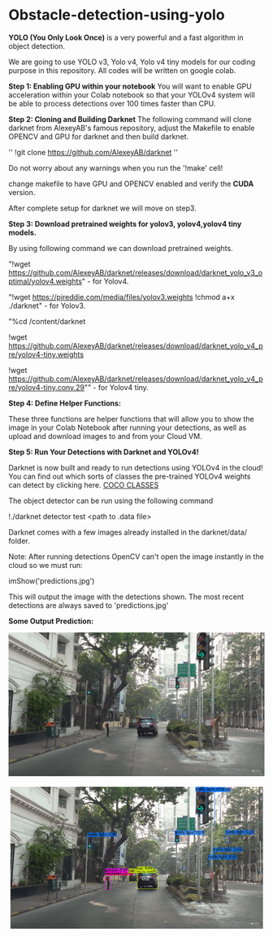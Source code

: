 # Obstacle-detection-using-yolo

**YOLO (You Only Look Once)** is a very powerful and a fast algorithm in object detection.

We are going to use YOLO v3, Yolo v4, Yolo v4 tiny models for our coding purpose in this repository. All codes will be written on google colab.

**Step 1: Enabling GPU within your notebook**
You will want to enable GPU acceleration within your Colab notebook so that your YOLOv4 system will be able to process detections over 100 times faster than CPU.

**Step 2: Cloning and Building Darknet**
The following command will clone darknet from AlexeyAB's famous repository, adjust the Makefile to enable OPENCV and GPU for darknet and then build darknet.

''
!git clone https://github.com/AlexeyAB/darknet
''

Do not worry about any warnings when you run the '!make' cell!

change makefile to have GPU and OPENCV enabled and verify the **CUDA** version.

After complete setup for darknet we will move on step3.

**Step 3: Download pretrained weights for yolov3, yolov4,yolov4 tiny models.**

By using following command we can download pretrained weights.

"!wget https://github.com/AlexeyAB/darknet/releases/download/darknet_yolo_v3_optimal/yolov4.weights" - for Yolov4.

"!wget https://pjreddie.com/media/files/yolov3.weights
!chmod a+x ./darknet" -  for Yolov3.

"%cd /content/darknet

!wget https://github.com/AlexeyAB/darknet/releases/download/darknet_yolo_v4_pre/yolov4-tiny.weights

!wget https://github.com/AlexeyAB/darknet/releases/download/darknet_yolo_v4_pre/yolov4-tiny.conv.29"" - for Yolov4 tiny.

**Step 4: Define Helper Functions:**

These three functions are helper functions that will allow you to show the image in your Colab Notebook after running your detections, as well as upload and download images to and from your Cloud VM.

**Step 5: Run Your Detections with Darknet and YOLOv4!**

Darknet is now built and ready to run detections using YOLOv4 in the cloud! You can find out which sorts of classes the pre-trained YOLOv4 weights can detect by clicking here. [COCO CLASSES](http://cocodataset.org/#explore)

The object detector can be run using the following command

!./darknet detector test <path to .data file> <path to config> <path to weights> <path to image>

Darknet comes with a few images already installed in the darknet/data/ folder.

Note: After running detections OpenCV can't open the image instantly in the cloud so we must run:

imShow('predictions.jpg')

This will output the image with the detections shown. The most recent detections are always saved to 'predictions.jpg'

**Some Output Prediction:**
  
  ![image](https://github.com/Ajinkya0924/Obstacle-detection-using-yolo/blob/main/Test%20images/Mumbai_road.png)
  
  
  ![image](https://github.com/Ajinkya0924/Obstacle-detection-using-yolo/blob/main/Test%20images/Mumbai_road%20yolov4.png)
  


